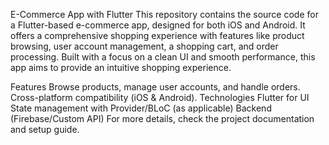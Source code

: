 E-Commerce App with Flutter
This repository contains the source code for a Flutter-based e-commerce app, designed for both iOS and Android. It offers a comprehensive shopping experience with features like product browsing, user account management, a shopping cart, and order processing. Built with a focus on a clean UI and smooth performance, this app aims to provide an intuitive shopping experience.

Features
Browse products, manage user accounts, and handle orders.
Cross-platform compatibility (iOS & Android).
Technologies
Flutter for UI
State management with Provider/BLoC (as applicable)
Backend (Firebase/Custom API)
For more details, check the project documentation and setup guide.
